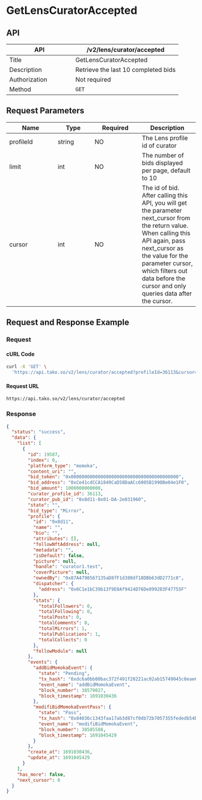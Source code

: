 # GetLensCuratorAccepted

## API

<table><thead><tr><th width="160">API</th><th>/v2/lens/curator/accepted</th></tr></thead><tbody><tr><td>Title</td><td>GetLensCuratorAccepted</td></tr><tr><td>Description</td><td>Retrieve the last 10 completed bids</td></tr><tr><td>Authorization</td><td>Not required</td></tr><tr><td>Method</td><td><code>GET</code></td></tr></tbody></table>

## Request Parameters

<table><thead><tr><th width="113">Name</th><th width="82">Type</th><th width="110">Required</th><th>Description</th></tr></thead><tbody><tr><td>profileId</td><td>string</td><td>NO</td><td>The Lens profile id of curator</td></tr><tr><td>limit</td><td>int</td><td>NO</td><td>The number of bids displayed per page, default to 10</td></tr><tr><td>cursor</td><td>int</td><td>NO</td><td>The id of bid. After calling this API, you will get the parameter next_cursor from the return value. When calling this API again, pass next_cursor as the value for the parameter cursor, which filters out data before the cursor and only queries data after the cursor.</td></tr></tbody></table>

## Request and Response Example

### Request

#### cURL Code

```bash
curl -X 'GET' \
  'https://api.tako.so/v2/lens/curator/accepted?profileId=36113&cursor=0'
```

#### Request URL

`https://api.tako.so/v2/lens/curator/accepted`

### Response

```json
{
  "status": "success",
  "data": {
    "list": [
      {
        "id": 19587,
        "index": 0,
        "platform_type": "momoka",
        "content_uri": "",
        "bid_token": "0x0000000000000000000000000000000000000000",
        "bid_address": "0xCe41cdCCA1849CaD58DaACc6005B1990Be04e1F0",
        "bid_amount": 1000000000000,
        "curator_profile_id": 36113,
        "curator_pub_id": "0x8d11-0x01-DA-2e031960",
        "state": "",
        "bid_type": "Mirror",
        "profile": {
          "id": "0x8d11",
          "name": "",
          "bio": "",
          "attributes": [],
          "followNftAddress": null,
          "metadata": "",
          "isDefault": false,
          "picture": null,
          "handle": "curator1.test",
          "coverPicture": null,
          "ownedBy": "0x87A4798567135aD8fF1d380df18DBb63dD2771c8",
          "dispatcher": {
            "address": "0x6C1e1bC39b13f9E0Af9424D76De899203F47755F"
          },
          "stats": {
            "totalFollowers": 0,
            "totalFollowing": 0,
            "totalPosts": 0,
            "totalComments": 0,
            "totalMirrors": 1,
            "totalPublications": 1,
            "totalCollects": 0
          },
          "followModule": null
        },
        "events": {
          "addBidMomokaEvent": {
            "state": "Pending",
            "tx_hash": "0xdc6a0bb00bac372f491f20221ac02ab15749045c0eae6a9a616ee9645105f9fc",
            "event_name": "addBidMomokaEvent",
            "block_number": 38579027,
            "block_timestamp": 1691030436
          },
          "modifiBidMomokaEventPass": {
            "state": "Pass",
            "tx_hash": "0x84036c1343faa17ab3d87cf0db72b7057355fededb54b1fc6136a31515592883",
            "event_name": "modifiBidMomokaEvent",
            "block_number": 38585588,
            "block_timestamp": 1691045429
          }
        },
        "create_at": 1691030436,
        "update_at": 1691045429
      }
    ],
    "has_more": false,
    "next_cursor": 0
  }
}
```

